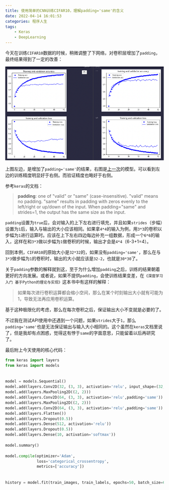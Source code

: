 ```yaml
---
title: 使用简单的CNN训练CIFAR10，理解padding='same'的含义
date: 2022-04-14 16:01:53
categories: 程序人生
tags:
    - Keras
    - DeepLearning
---
```


今天在训练`CIFAR10`数据的时候，稍微调整了下网络，对卷积层增加了`padding`，最终结果得到了一定的改善：

![CleanShot 2022-04-14 at 20.05.02](/media/CleanShot%202022-04-14%20at%2020.05.02.png)

上图左边，是增加了`padding='same'`的结果，右图是[上一次](https://www.kankanzhijian.com/2022/04/12/cnn-cifar10/)的模型。可以看到左边的训练精度明显好于右侧。而验证精度也略好于右侧。

参考`keras`的文档：

> **padding**: one of "valid" or "same" (case-insensitive). "valid" means no padding. "same" results in padding with zeros evenly to the left/right or up/down of the input. When padding="same" and strides=1, the output has the same size as the input.

`padding`设置为`true`后，会对输入的上下左右进行填充，并且如果`strides`（步幅）设置为`1`后，输入与输出的大小应该相同。如果拿`4*4`的输入为例，用`3*3`的卷积以步幅为`1`进行运算时。应该在上下左右四边每边补充一组数据，形成一个`6*6`的输入，这样在和`3*3`做以步幅为`1`做卷积的时候，输出才会是`4*4`（6-3+1=4）。

回到本例，`CIFAR10`的原始大小是`32*32`的，如果没有`padding='same'`，那么在与`3*3`做步幅为`1`的卷积时，输出的大小就应该是`32-2`，也就是`30*30`了。

关于`padding`参数的解释就到这，至于为什么增加`padding`之后，训练的结果朝着更好的方向发展。或者说，如果不提供`padding`，会使训练结果变差，在`《深度学习入门 基于Python的理论与实现》`这本书中有这样的解释：

> 如果每次进行卷积运算都会缩小空间，那么在某个时刻输出大小就有可能为1，导致无法再应用卷积运算。

基于这种极限化的考虑，那么在每次卷积之后，保证输出大小不变就是必要的了。

不过我在测试API使用中还遇到一个问题，如果`strides`大于`1`，那么`padding='same'`也是无法保证输出与输入大小相同的。这个虽然在`keras`文档里说了，但是我却有点困惑，觉得这有悖于`same`的字面意思，只能留着以后再研究了。

最后附上今天使用的核心代码：

```python
from keras import layers
from keras import models


model = models.Sequential()
model.add(layers.Conv2D(32, (3, 3), activation='relu', input_shape=(32, 32, 3),padding='same'))
model.add(layers.MaxPooling2D((2, 2)))
model.add(layers.Conv2D(64, (3, 3), activation='relu',padding='same'))
model.add(layers.MaxPooling2D((2, 2)))
model.add(layers.Conv2D(64, (3, 3), activation='relu',padding='same'))
model.add(layers.Flatten())
model.add(layers.Dropout(0.5))
model.add(layers.Dense(512, activation='relu'))
model.add(layers.Dropout(0.5))
model.add(layers.Dense(10, activation='softmax'))

model.summary()

model.compile(optimizer='Adam',
              loss='categorical_crossentropy',
              metrics=['accuracy'])


history = model.fit(train_images, train_labels, epochs=50, batch_size=64,validation_data=(test_images, test_labels))
```
